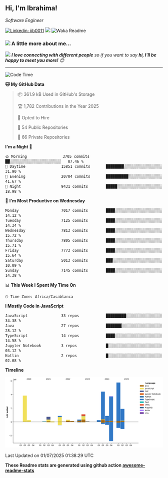 <h2>Hi, I'm Ibrahima! </h2>
<p><em>Software Engineer 
</em></p>


[![Linkedin: iib0011](https://img.shields.io/badge/-iib0011-blue?style=flat-square&logo=Linkedin&logoColor=white&link=https://www.linkedin.com/in/iib0011/)](https://www.linkedin.com/in/iib0011/)
![](https://visitor-badge.glitch.me/badge?page_id=iib0011)
![Waka Readme](https://github.com/iib0011/iib0011/workflows/Waka%20Readme/badge.svg)


### <img src="https://media.giphy.com/media/VgCDAzcKvsR6OM0uWg/giphy.gif" width="50"> A little more about me...  


<img src="https://media.giphy.com/media/LnQjpWaON8nhr21vNW/giphy.gif" width="60"> <em><b>I love connecting with different people</b> so if you want to say <b>hi, I'll be happy to meet you more!</b> 😊</em>

---
<!--START_SECTION:waka-->
![Code Time](http://img.shields.io/badge/Code%20Time-5%2C042%20hrs%2043%20mins-blue)

**🐱 My GitHub Data** 

> 📦 361.9 kB Used in GitHub's Storage 
 > 
> 🏆 1,782 Contributions in the Year 2025
 > 
> 💼 Opted to Hire
 > 
> 📜 54 Public Repositories 
 > 
> 🔑 66 Private Repositories 
 > 
**I'm a Night 🦉** 

```text
🌞 Morning                3705 commits        ██░░░░░░░░░░░░░░░░░░░░░░░   07.46 % 
🌆 Daytime                15851 commits       ████████░░░░░░░░░░░░░░░░░   31.90 % 
🌃 Evening                20704 commits       ██████████░░░░░░░░░░░░░░░   41.67 % 
🌙 Night                  9431 commits        █████░░░░░░░░░░░░░░░░░░░░   18.98 % 
```
📅 **I'm Most Productive on Wednesday** 

```text
Monday                   7017 commits        ████░░░░░░░░░░░░░░░░░░░░░   14.12 % 
Tuesday                  7125 commits        ████░░░░░░░░░░░░░░░░░░░░░   14.34 % 
Wednesday                7813 commits        ████░░░░░░░░░░░░░░░░░░░░░   15.72 % 
Thursday                 7805 commits        ████░░░░░░░░░░░░░░░░░░░░░   15.71 % 
Friday                   7773 commits        ████░░░░░░░░░░░░░░░░░░░░░   15.64 % 
Saturday                 5013 commits        ███░░░░░░░░░░░░░░░░░░░░░░   10.09 % 
Sunday                   7145 commits        ████░░░░░░░░░░░░░░░░░░░░░   14.38 % 
```


📊 **This Week I Spent My Time On** 

```text
🕑︎ Time Zone: Africa/Casablanca
```

**I Mostly Code in JavaScript** 

```text
JavaScript               33 repos            █████████░░░░░░░░░░░░░░░░   34.38 % 
Java                     27 repos            ███████░░░░░░░░░░░░░░░░░░   28.12 % 
TypeScript               14 repos            ████░░░░░░░░░░░░░░░░░░░░░   14.58 % 
Jupyter Notebook         3 repos             █░░░░░░░░░░░░░░░░░░░░░░░░   03.12 % 
Kotlin                   2 repos             █░░░░░░░░░░░░░░░░░░░░░░░░   02.08 % 
```



**Timeline**

![Lines of Code chart](https://raw.githubusercontent.com/iib0011/iib0011/master/assets/bar_graph.png)


 Last Updated on 01/07/2025 01:38:29 UTC
<!--END_SECTION:waka-->

**These Readme stats are generated using github action [awesome-readme-stats](https://github.com/iib0011/waka-readme-stats)**
